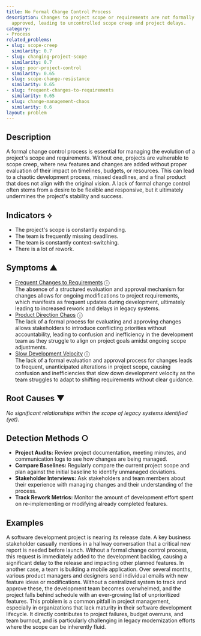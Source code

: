 ```yaml
---
title: No Formal Change Control Process
description: Changes to project scope or requirements are not formally evaluated or
  approved, leading to uncontrolled scope creep and project delays.
category:
- Process
related_problems:
- slug: scope-creep
  similarity: 0.7
- slug: changing-project-scope
  similarity: 0.7
- slug: poor-project-control
  similarity: 0.65
- slug: scope-change-resistance
  similarity: 0.65
- slug: frequent-changes-to-requirements
  similarity: 0.65
- slug: change-management-chaos
  similarity: 0.6
layout: problem
---
```


## Description
A formal change control process is essential for managing the evolution of a project's scope and requirements. Without one, projects are vulnerable to scope creep, where new features and changes are added without proper evaluation of their impact on timelines, budgets, or resources. This can lead to a chaotic development process, missed deadlines, and a final product that does not align with the original vision. A lack of formal change control often stems from a desire to be flexible and responsive, but it ultimately undermines the project's stability and success.


## Indicators ⟡
- The project's scope is constantly expanding.
- The team is frequently missing deadlines.
- The team is constantly context-switching.
- There is a lot of rework.


## Symptoms ▲

- [Frequent Changes to Requirements](frequent-changes-to-requirements.md) <span class="info-tooltip" title="Confidence: 0.535, Strength: 0.767">ⓘ</span>
<br/>  The absence of a structured evaluation and approval mechanism for changes allows for ongoing modifications to project requirements, which manifests as frequent updates during development, ultimately leading to increased rework and delays in legacy systems.
- [Product Direction Chaos](product-direction-chaos.md) <span class="info-tooltip" title="Confidence: 0.442, Strength: 0.807">ⓘ</span>
<br/>  The lack of a formal process for evaluating and approving changes allows stakeholders to introduce conflicting priorities without accountability, leading to confusion and inefficiency in the development team as they struggle to align on project goals amidst ongoing scope adjustments.
- [Slow Development Velocity](slow-development-velocity.md) <span class="info-tooltip" title="Confidence: 0.300, Strength: 0.649">ⓘ</span>
<br/>  The lack of a formal evaluation and approval process for changes leads to frequent, unanticipated alterations in project scope, causing confusion and inefficiencies that slow down development velocity as the team struggles to adapt to shifting requirements without clear guidance.

## Root Causes ▼

*No significant relationships within the scope of legacy systems identified (yet).*

## Detection Methods ○

- **Project Audits:** Review project documentation, meeting minutes, and communication logs to see how changes are being managed.
- **Compare Baselines:** Regularly compare the current project scope and plan against the initial baseline to identify unmanaged deviations.
- **Stakeholder Interviews:** Ask stakeholders and team members about their experience with managing changes and their understanding of the process.
- **Track Rework Metrics:** Monitor the amount of development effort spent on re-implementing or modifying already completed features.


## Examples
A software development project is nearing its release date. A key business stakeholder casually mentions in a hallway conversation that a critical new report is needed before launch. Without a formal change control process, this request is immediately added to the development backlog, causing a significant delay to the release and impacting other planned features. In another case, a team is building a mobile application. Over several months, various product managers and designers send individual emails with new feature ideas or modifications. Without a centralized system to track and approve these, the development team becomes overwhelmed, and the project falls behind schedule with an ever-growing list of unprioritized features. This problem is a common pitfall in project management, especially in organizations that lack maturity in their software development lifecycle. It directly contributes to project failures, budget overruns, and team burnout, and is particularly challenging in legacy modernization efforts where the scope can be inherently fluid.
